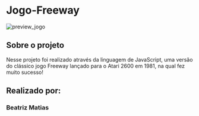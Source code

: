 # Jogo-Freeway

![preview_jogo](https://github.com/beamatias/Jogo-Freeway/assets/140823685/75f8f5d5-04b8-42de-976d-d424ef7048fb)

## Sobre o projeto
Nesse projeto foi realizado através da linguagem de JavaScript, uma versão do clássico jogo Freeway lançado para o Atari 2600 em 1981, na qual fez muito sucesso!

## Realizado por: 
### Beatriz Matias


